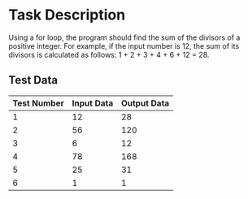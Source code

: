 # Task Description

Using a for loop, the program should find the sum of the divisors of a positive integer. For example, if the input number is 12, the sum of its divisors is calculated as follows: 1 + 2 + 3 + 4 + 6 + 12 = 28.

## Test Data

| Test Number | Input Data | Output Data |
|-------------|------------|-------------|
| 1           | 12         | 28          |
| 2           | 56         | 120         |
| 3           | 6          | 12          |
| 4           | 78         | 168         |
| 5           | 25         | 31          |
| 6           | 1          | 1           |